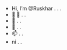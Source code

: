 - Hi, I’m @Ruskhar . . .
- 👀 👀 . .
- 🌱 . .
- 💞️ . .
- 📫 . .
- ni . .

<!---
Ruskhar/Ruskhar is a ✨ special ✨ repository because its `README.md` (this file) appears on your GitHub profile.
You can click the Preview link to take a look at your changes.
--->
